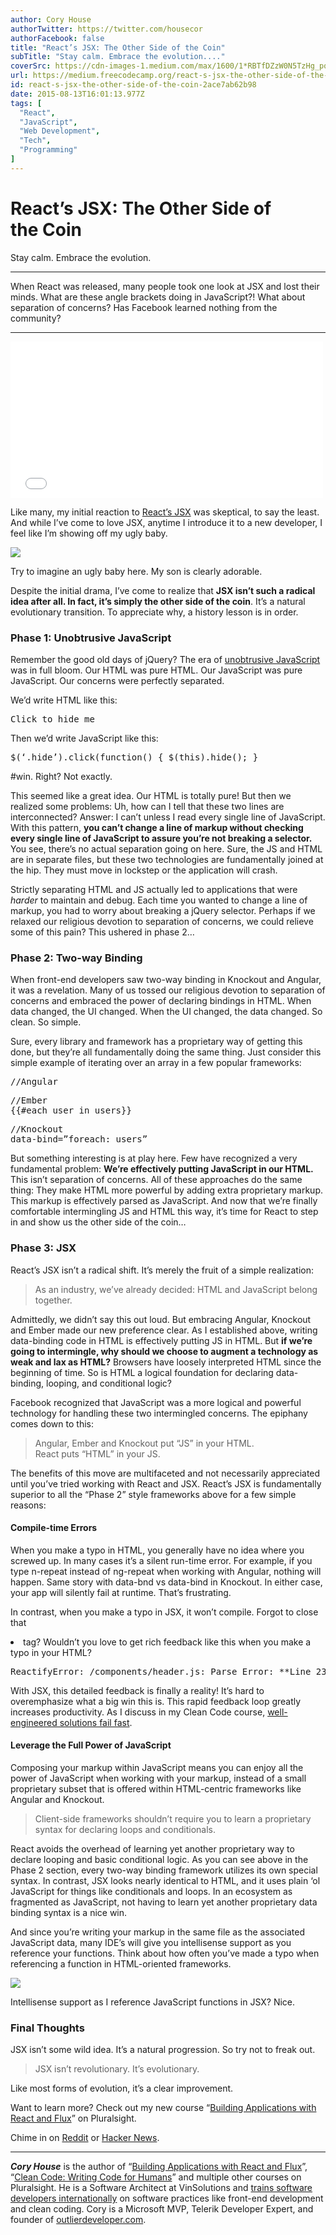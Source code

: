 ```yaml
---
author: Cory House
authorTwitter: https://twitter.com/housecor
authorFacebook: false
title: "React’s JSX: The Other Side of the Coin"
subTitle: "Stay calm. Embrace the evolution...."
coverSrc: https://cdn-images-1.medium.com/max/1600/1*RBTfDZzW0N5TzHg_pqWmSg.png
url: https://medium.freecodecamp.org/react-s-jsx-the-other-side-of-the-coin-2ace7ab62b98
id: react-s-jsx-the-other-side-of-the-coin-2ace7ab62b98
date: 2015-08-13T16:01:13.977Z
tags: [
  "React",
  "JavaScript",
  "Web Development",
  "Tech",
  "Programming"
]
---
```

# React’s JSX: The Other Side of the Coin

Stay calm. Embrace the evolution.



















* * *







When React was released, many people took one look at JSX and lost their minds. What are these angle brackets doing in JavaScript?! What about separation of concerns? Has Facebook learned nothing from the community?











* * *











<iframe width="500" height="250" src="/media/b0419e4bccb7d3af9c0f2e09d707d0a8?postId=2ace7ab62b98" data-media-id="b0419e4bccb7d3af9c0f2e09d707d0a8" allowfullscreen="" frameborder="0"></iframe>





Like many, my initial reaction to [React’s JSX](https://facebook.github.io/react/docs/jsx-in-depth.html) was skeptical, to say the least. And while I’ve come to love JSX, anytime I introduce it to a new developer, I feel like I’m showing off my ugly baby.



![](https://cdn-images-1.medium.com/max/1600/1*RBTfDZzW0N5TzHg_pqWmSg.png)

Try to imagine an ugly baby here. My son is clearly adorable.



Despite the initial drama, I’ve come to realize that **JSX isn’t such a radical idea after all. In fact, it’s simply the other side of the coin**. It’s a natural evolutionary transition. To appreciate why, a history lesson is in order.

### Phase 1: Unobtrusive JavaScript

Remember the good old days of jQuery? The era of [unobtrusive JavaScript](https://en.wikipedia.org/wiki/Unobtrusive_JavaScript) was in full bloom. Our HTML was pure HTML. Our JavaScript was pure JavaScript. Our concerns were perfectly separated.

We’d write HTML like this:

<pre name="d41e" id="d41e" class="graf graf--pre graf-after--p">Click to hide me</pre>

Then we’d write JavaScript like this:

<pre name="dd44" id="dd44" class="graf graf--pre graf-after--p">$(‘.hide’).click(function() { $(this).hide(); } </pre>

#win. Right? Not exactly.

This seemed like a great idea. Our HTML is totally pure! But then we realized some problems: Uh, how can I tell that these two lines are interconnected? Answer: I can’t unless I read every single line of JavaScript. With this pattern, **you can’t change a line of markup without checking every single line of JavaScript to assure you’re not breaking a selector.** You see, there’s no actual separation going on here. Sure, the JS and HTML are in separate files, but these two technologies are fundamentally joined at the hip. They must move in lockstep or the application will crash.

Strictly separating HTML and JS actually led to applications that were _harder_ to maintain and debug. Each time you wanted to change a line of markup, you had to worry about breaking a jQuery selector. Perhaps if we relaxed our religious devotion to separation of concerns, we could relieve some of this pain? This ushered in phase 2…

### Phase 2: Two-way Binding

When front-end developers saw two-way binding in Knockout and Angular, it was a revelation. Many of us tossed our religious devotion to separation of concerns and embraced the power of declaring bindings in HTML. When data changed, the UI changed. When the UI changed, the data changed. So clean. So simple.

Sure, every library and framework has a proprietary way of getting this done, but they’re all fundamentally doing the same thing. Just consider this simple example of iterating over an array in a few popular frameworks:

<pre name="41f3" id="41f3" class="graf graf--pre graf-after--p">//Angular  
</pre>

<pre name="b55c" id="b55c" class="graf graf--pre graf-after--pre">//Ember  
{{#each user in users}}</pre>

<pre name="7953" id="7953" class="graf graf--pre graf-after--pre">//Knockout  
data-bind=”foreach: users”</pre>

But something interesting is at play here. Few have recognized a very fundamental problem: **We’re effectively putting JavaScript in our HTML.** This isn’t separation of concerns. All of these approaches do the same thing: They make HTML more powerful by adding extra proprietary markup. This markup is effectively parsed as JavaScript. And now that we’re finally comfortable intermingling JS and HTML this way, it’s time for React to step in and show us the other side of the coin…

### Phase 3: JSX

React’s JSX isn’t a radical shift. It’s merely the fruit of a simple realization:

> As an industry, we’ve already decided: HTML and JavaScript belong together.

Admittedly, we didn’t say this out loud. But embracing Angular, Knockout and Ember made our new preference clear. As I established above, writing data-binding code in HTML is effectively putting JS in HTML. But **if we’re going to intermingle, why should we choose to augment a technology as weak and lax as HTML?** Browsers have loosely interpreted HTML since the beginning of time. So is HTML a logical foundation for declaring data-binding, looping, and conditional logic?

Facebook recognized that JavaScript was a more logical and powerful technology for handling these two intermingled concerns. The epiphany comes down to this:

> Angular, Ember and Knockout put “JS” in your HTML.  
> React puts “HTML” in your JS.

The benefits of this move are multifaceted and not necessarily appreciated until you’ve tried working with React and JSX. React’s JSX is fundamentally superior to all the “Phase 2” style frameworks above for a few simple reasons:

#### Compile-time Errors

When you make a typo in HTML, you generally have no idea where you screwed up. In many cases it’s a silent run-time error. For example, if you type n-repeat instead of ng-repeat when working with Angular, nothing will happen. Same story with data-bnd vs data-bind in Knockout. In either case, your app will silently fail at runtime. That’s frustrating.

In contrast, when you make a typo in JSX, it won’t compile. Forgot to close that <li> tag? Wouldn’t you love to get rich feedback like this when you make a typo in your HTML?

<pre name="5328" id="5328" class="graf graf--pre graf-after--p">ReactifyError: /components/header.js: Parse Error: **Line 23**: Expected corresponding JSX closing tag for li while parsing file: /components/header.js</pre>

With JSX, this detailed feedback is finally a reality! It’s hard to overemphasize what a big win this is. This rapid feedback loop greatly increases productivity. As I discuss in my Clean Code course, [well- engineered solutions fail fast](http://www.pluralsight.com/courses/writing-clean-code-humans).

#### Leverage the Full Power of JavaScript

Composing your markup within JavaScript means you can enjoy all the power of JavaScript when working with your markup, instead of a small proprietary subset that is offered within HTML-centric frameworks like Angular and Knockout.

> Client-side frameworks shouldn’t require you to learn a proprietary syntax for declaring loops and conditionals.

React avoids the overhead of learning yet another proprietary way to declare looping and basic conditional logic. As you can see above in the Phase 2 section, every two-way binding framework utilizes its own special syntax. In contrast, JSX looks nearly identical to HTML, and it uses plain ‘ol JavaScript for things like conditionals and loops. In an ecosystem as fragmented as JavaScript, not having to learn yet another proprietary data binding syntax is a nice win.

And since you’re writing your markup in the same file as the associated JavaScript data, many IDE’s will give you intellisense support as you reference your functions. Think about how often you’ve made a typo when referencing a function in HTML-oriented frameworks.



![](https://cdn-images-1.medium.com/max/1600/1*Q1aeCkZFM6hB8dkbY4HHqA.png)

Intellisense support as I reference JavaScript functions in JSX? Nice.



### Final Thoughts

JSX isn’t some wild idea. It’s a natural progression. So try not to freak out.

> JSX isn’t revolutionary. It’s evolutionary.

Like most forms of evolution, it’s a clear improvement.

Want to learn more? Check out my new course “[Building Applications with React and Flux](http://www.pluralsight.com/author/cory-house)” on Pluralsight.

Chime in on [Reddit](https://www.reddit.com/r/javascript/comments/3gv4at/reacts_jsx_dont_freak_out_its_evolutionary/) or [Hacker News](https://news.ycombinator.com/item?id=10056366).











* * *







**_Cory House_** is the author of “[Building Applications with React and Flux](https://www.pluralsight.com/courses/react-flux-building-applications)”, “[Clean Code: Writing Code for Humans](https://www.google.com/url?sa=t&rct=j&q=&esrc=s&source=web&cd=1&cad=rja&uact=8&ved=0ahUKEwiK1pXx89nJAhUujoMKHeuWAEUQFggcMAA&url=https%3A%2F%2Fwww.pluralsight.com%2Fcourses%2Fwriting-clean-code-humans&usg=AFQjCNEBfkBoN-IgCn_1jFUqWDAUIxcmAw&sig2=Ub9Wup4k4mrw_ffPgYu3tA)” and multiple other courses on Pluralsight. He is a Software Architect at VinSolutions and [trains software developers internationally](http://www.bitnative.com/training/) on software practices like front-end development and clean coding. Cory is a Microsoft MVP, Telerik Developer Expert, and founder of [outlierdeveloper.com](http://www.outlierdeveloper.com).








